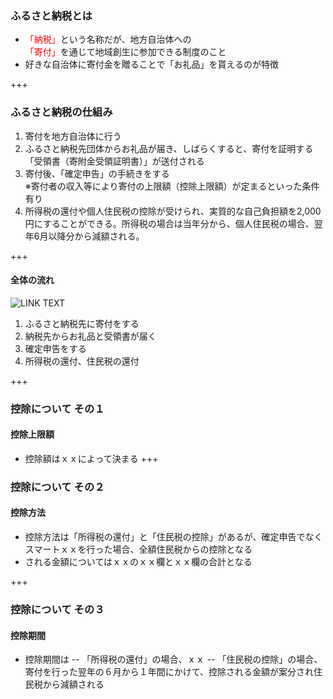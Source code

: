 ### ふるさと納税とは
- <font color="red">「納税」</font>という名称だが、地方自治体への<br>
<font color="red">「寄付」</font>を通じて地域創生に参加できる制度のこと
- 好きな自治体に寄付金を贈ることで「お礼品」を貰えるのが特徴

+++

### ふるさと納税の仕組み
1. 寄付を地方自治体に行う
2. ふるさと納税先団体からお礼品が届き、しばらくすると、寄付を証明する「受領書（寄附金受領証明書）」が送付される
3. 寄付後、「確定申告」の手続きをする<br>※寄付者の収入等により寄付の上限額（控除上限額）が定まるといった条件有り
4. 所得税の還付や個人住民税の控除が受けられ、実質的な自己負担額を2,000円にすることができる。所得税の場合は当年分から、個人住民税の場合、翌年6月以降分から減額される。

+++

#### 全体の流れ
![LINK TEXT](https://www.satofull.jp/static/packages/default/images/instruction/tax_payment_structure.jpg "仕組")
1. ふるさと納税先に寄付をする
2. 納税先からお礼品と受領書が届く
3. 確定申告をする
4. 所得税の還付、住民税の還付</PRE>

+++

### 控除について その１
#### 控除上限額
-  控除額はｘｘによって決まる
+++

### 控除について その２
#### 控除方法
- 控除方法は「所得税の還付」と「住民税の控除」があるが、確定申告でなくスマートｘｘを行った場合、全額住民税からの控除となる
- される金額についてはｘｘのｘｘ欄とｘｘ欄の合計となる

+++

### 控除について その３
#### 控除期間
- 控除期間は
-- 「所得税の還付」の場合、ｘｘ
-- 「住民税の控除」の場合、寄付を行った翌年の６月から１年間にかけて、控除される金額が案分され住民税から減額される

